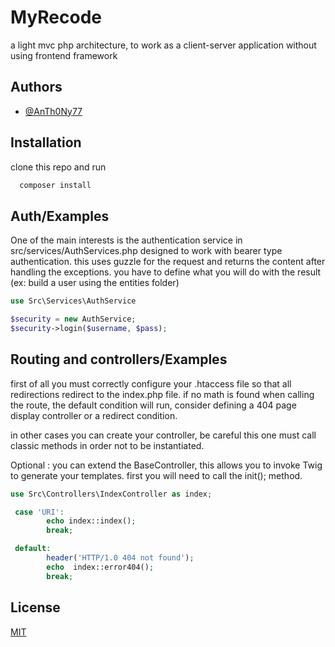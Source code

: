 # MyRecode

a light mvc php architecture, to work as a client-server application without using frontend framework



## Authors

- [@AnTh0Ny77](https://github.com/AnTh0Ny77)


## Installation

clone this repo and run 

```bash
  composer install
```
    
## Auth/Examples

One of the main interests is the authentication service in src/services/AuthServices.php
designed to work with bearer type authentication. this uses guzzle for the request 
and returns the content after handling the exceptions. you have to define what you 
will do with the result (ex: build a user using the entities folder)
```php
use Src\Services\AuthService

$security = new AuthService;
$security->login($username, $pass);
```


## Routing and controllers/Examples
first of all you must correctly configure your .htaccess 
file so that all redirections redirect to the index.php file.
if no math is found when calling the route, the default condition will run,
consider defining a 404 page display controller or a redirect condition.

in other cases you can create your controller, be careful this one must call
classic methods in order not to be instantiated.

Optional : you can extend the BaseController, this allows you to invoke Twig to generate your templates. 
first you will need to call the init(); method. 
```php
use Src\Controllers\IndexController as index;

 case 'URI':
        echo index::index();
        break;

 default:
        header('HTTP/1.0 404 not found');
        echo  index::error404();
        break;
```




## License

[MIT](https://choosealicense.com/licenses/mit/)

